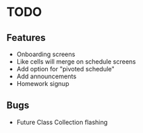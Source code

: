 TODO
====
## Features
* Onboarding screens
*  Like cells will merge on schedule screens
*  Add option for "pivoted schedule"
*  Add announcements
*  Homework signup

## Bugs
* Future Class Collection flashing
